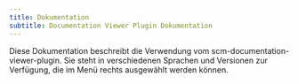 ```yaml
---
title: Dokumentation
subtitle: Documentation Viewer Plugin Dokumentation
---
```


Diese Dokumentation beschreibt die Verwendung vom scm-documentation-viewer-plugin.
Sie steht in verschiedenen Sprachen und Versionen zur Verfügung, die im Menü rechts ausgewählt werden können.

